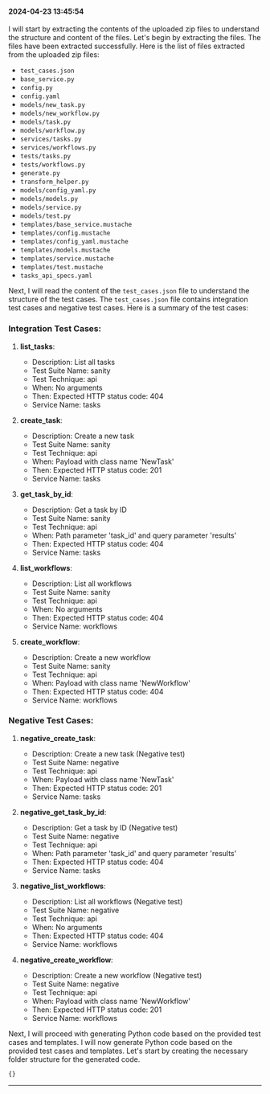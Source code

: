 
#### 2024-04-23 13:45:54
I will start by extracting the contents of the uploaded zip files to understand the structure and content of the files. Let's begin by extracting the files.
The files have been extracted successfully. Here is the list of files extracted from the uploaded zip files:

- `test_cases.json`
- `base_service.py`
- `config.py`
- `config.yaml`
- `models/new_task.py`
- `models/new_workflow.py`
- `models/task.py`
- `models/workflow.py`
- `services/tasks.py`
- `services/workflows.py`
- `tests/tasks.py`
- `tests/workflows.py`
- `generate.py`
- `transform_helper.py`
- `models/config_yaml.py`
- `models/models.py`
- `models/service.py`
- `models/test.py`
- `templates/base_service.mustache`
- `templates/config.mustache`
- `templates/config_yaml.mustache`
- `templates/models.mustache`
- `templates/service.mustache`
- `templates/test.mustache`
- `tasks_api_specs.yaml`

Next, I will read the content of the `test_cases.json` file to understand the structure of the test cases.
The `test_cases.json` file contains integration test cases and negative test cases. Here is a summary of the test cases:

### Integration Test Cases:
1. **list_tasks**:
   - Description: List all tasks
   - Test Suite Name: sanity
   - Test Technique: api
   - When: No arguments
   - Then: Expected HTTP status code: 404
   - Service Name: tasks

2. **create_task**:
   - Description: Create a new task
   - Test Suite Name: sanity
   - Test Technique: api
   - When: Payload with class name 'NewTask'
   - Then: Expected HTTP status code: 201
   - Service Name: tasks

3. **get_task_by_id**:
   - Description: Get a task by ID
   - Test Suite Name: sanity
   - Test Technique: api
   - When: Path parameter 'task_id' and query parameter 'results'
   - Then: Expected HTTP status code: 404
   - Service Name: tasks

4. **list_workflows**:
   - Description: List all workflows
   - Test Suite Name: sanity
   - Test Technique: api
   - When: No arguments
   - Then: Expected HTTP status code: 404
   - Service Name: workflows

5. **create_workflow**:
   - Description: Create a new workflow
   - Test Suite Name: sanity
   - Test Technique: api
   - When: Payload with class name 'NewWorkflow'
   - Then: Expected HTTP status code: 404
   - Service Name: workflows

### Negative Test Cases:
1. **negative_create_task**:
   - Description: Create a new task (Negative test)
   - Test Suite Name: negative
   - Test Technique: api
   - When: Payload with class name 'NewTask'
   - Then: Expected HTTP status code: 201
   - Service Name: tasks

2. **negative_get_task_by_id**:
   - Description: Get a task by ID (Negative test)
   - Test Suite Name: negative
   - Test Technique: api
   - When: Path parameter 'task_id' and query parameter 'results'
   - Then: Expected HTTP status code: 404
   - Service Name: tasks

3. **negative_list_workflows**:
   - Description: List all workflows (Negative test)
   - Test Suite Name: negative
   - Test Technique: api
   - When: No arguments
   - Then: Expected HTTP status code: 404
   - Service Name: workflows

4. **negative_create_workflow**:
   - Description: Create a new workflow (Negative test)
   - Test Suite Name: negative
   - Test Technique: api
   - When: Payload with class name 'NewWorkflow'
   - Then: Expected HTTP status code: 201
   - Service Name: workflows

Next, I will proceed with generating Python code based on the provided test cases and templates.
I will now generate Python code based on the provided test cases and templates. Let's start by creating the necessary folder structure for the generated code.

```python
{}
```
---
